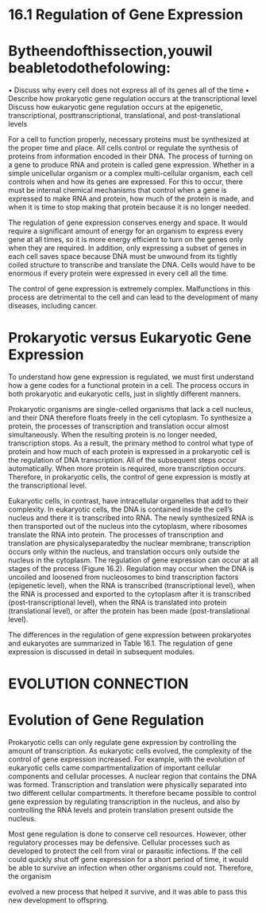 # 16.1 Regulation of Gene Expression

# Bytheendofthissection,youwil beabletodothefolowing:

• Discuss why every cell does not express all of its genes all of the time • Describe how prokaryotic gene regulation occurs at the transcriptional level Discuss how eukaryotic gene regulation occurs at the epigenetic, transcriptional, posttranscriptional, translational, and post-translational levels

For a cell to function properly, necessary proteins must be synthesized at the proper time and place. All cells control or regulate the synthesis of proteins from information encoded in their DNA. The process of turning on a gene to produce RNA and protein is called gene expression. Whether in a simple unicellular organism or a complex multi-cellular organism, each cell controls when and how its genes are expressed. For this to occur, there must be internal chemical mechanisms that control when a gene is expressed to make RNA and protein, how much of the protein is made, and when it is time to stop making that protein because it is no longer needed.

The regulation of gene expression conserves energy and space. It would require a significant amount of energy for an organism to express every gene at all times, so it is more energy efficient to turn on the genes only when they are required. In addition, only expressing a subset of genes in each cell saves space because DNA must be unwound from its tightly coiled structure to transcribe and translate the DNA. Cells would have to be enormous if every protein were expressed in every cell all the time.

The control of gene expression is extremely complex. Malfunctions in this process are detrimental to the cell and can lead to the development of many diseases, including cancer.

# Prokaryotic versus Eukaryotic Gene Expression

To understand how gene expression is regulated, we must first understand how a gene codes for a functional protein in a cell. The process occurs in both prokaryotic and eukaryotic cells, just in slightly different manners.

Prokaryotic organisms are single-celled organisms that lack a cell nucleus, and their DNA therefore floats freely in the cell cytoplasm. To synthesize a protein, the processes of transcription and translation occur almost simultaneously. When the resulting protein is no longer needed, transcription stops. As a result, the primary method to control what type of protein and how much of each protein is expressed in a prokaryotic cell is the regulation of DNA transcription. All of the subsequent steps occur automatically. When more protein is required, more transcription occurs. Therefore, in prokaryotic cells, the control of gene expression is mostly at the transcriptional level.

Eukaryotic cells, in contrast, have intracellular organelles that add to their complexity. In eukaryotic cells, the DNA is contained inside the cell’s nucleus and there it is transcribed into RNA. The newly synthesized RNA is then transported out of the nucleus into the cytoplasm, where ribosomes translate the RNA into protein. The processes of transcription and translation are physicalyseparatedby the nuclear membrane; transcription occurs only within the nucleus, and translation occurs only outside the nucleus in the cytoplasm. The regulation of gene expression can occur at all stages of the process (Figure 16.2). Regulation may occur when the DNA is uncoiled and loosened from nucleosomes to bind transcription factors (epigenetic level), when the RNA is transcribed (transcriptional level), when the RNA is processed and exported to the cytoplasm after it is transcribed (post-transcriptional level), when the RNA is translated into protein (translational level), or after the protein has been made (post-translational level).

The differences in the regulation of gene expression between prokaryotes and eukaryotes are summarized in Table 16.1. The regulation of gene expression is discussed in detail in subsequent modules.

# EVOLUTION CONNECTION

# Evolution of Gene Regulation

Prokaryotic cells can only regulate gene expression by controlling the amount of transcription. As eukaryotic cells evolved, the complexity of the control of gene expression increased. For example, with the evolution of eukaryotic cells came compartmentalization of important cellular components and cellular processes. A nuclear region that contains the DNA was formed. Transcription and translation were physically separated into two different cellular compartments. It therefore became possible to control gene expression by regulating transcription in the nucleus, and also by controlling the RNA levels and protein translation present outside the nucleus.

Most gene regulation is done to conserve cell resources. However, other regulatory processes may be defensive. Cellular processes such as developed to protect the cell from viral or parasitic infections. If the cell could quickly shut off gene expression for a short period of time, it would be able to survive an infection when other organisms could not. Therefore, the organism

evolved a new process that helped it survive, and it was able to pass this new development to offspring.
